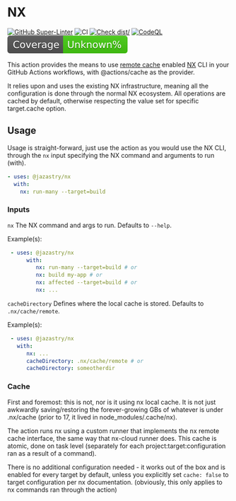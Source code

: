 # NX

[![GitHub Super-Linter](https://github.com/actions/typescript-action/actions/workflows/linter.yml/badge.svg)](https://github.com/super-linter/super-linter)
![CI](https://github.com/actions/typescript-action/actions/workflows/ci.yml/badge.svg)
[![Check dist/](https://github.com/actions/typescript-action/actions/workflows/check-dist.yml/badge.svg)](https://github.com/actions/typescript-action/actions/workflows/check-dist.yml)
[![CodeQL](https://github.com/actions/typescript-action/actions/workflows/codeql-analysis.yml/badge.svg)](https://github.com/actions/typescript-action/actions/workflows/codeql-analysis.yml)
[![Coverage](./badges/coverage.svg)](./badges/coverage.svg)

This action provides the means to use
[remote cache](https://nx.dev/ci/features/remote-cache) enabled
[NX](https://nx.dev/) CLI in your GitHub Actions workflows, with @actions/cache
as the provider.

It relies upon and uses the existing NX infrastructure, meaning all the
configuration is done through the normal NX ecosystem. All operations are cached
by default, otherwise respecting the value set for specific target.cache option.

## Usage

Usage is straight-forward, just use the action as you would use the NX CLI,
through the `nx` input specifying the NX command and arguments to run (with).

```yaml
- uses: @jazastry/nx
  with:
    nx: run-many --target=build
```

### Inputs

`nx` The NX command and args to run. Defaults to `--help`.

Example(s):

```yaml
 - uses: @jazastry/nx
      with:
         nx: run-many --target=build # or
         nx: build my-app # or
         nx: affected --target=build # or
         nx: ...
```

`cacheDirectory` Defines where the local cache is stored. Defaults to
`.nx/cache/remote`.

Example(s):

```yaml
 - uses: @jazastry/nx
   with:
      nx: ...
      cacheDirectory: .nx/cache/remote # or
      cacheDirectory: someotherdir
```

### Cache

First and foremost: this is not, nor is it using nx local cache. It is not just
awkwardly saving/restoring the forever-growing GBs of whatever is under
.nx/cache (prior to 17, it lived in node_modules/.cache/nx).

The action runs nx using a custom runner that implements the nx remote cache
interface, the same way that nx-cloud runner does. This cache is atomic, done on
task level (separately for each project:target:configuration ran as a result of
a command).

There is no additional configuration needed - it works out of the box and is
enabled for every target by default, unless you explicitly set `cache: false` to
target configuration per nx documentation. (obviously, this only applies to nx
commands ran through the action)
